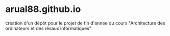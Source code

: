 # arual88.github.io
création d'un dépôt pour le projet de fin d'année du cours "Architecture des ordinateurs et des résaux informatiques"
